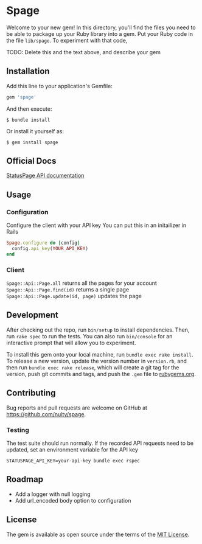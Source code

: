 # Spage

Welcome to your new gem! In this directory, you'll find the files you need to be able to package up your Ruby library into a gem. Put your Ruby code in the file `lib/spage`. To experiment with that code, 

TODO: Delete this and the text above, and describe your gem

## Installation

Add this line to your application's Gemfile:

```ruby
gem 'spage'
```

And then execute:

    $ bundle install

Or install it yourself as:

    $ gem install spage


## Official Docs

[StatusPage API documentation](https://developer.statuspage.io/)


## Usage

### Configuration
Configure the client with your API key
You can put this in an initailizer in Rails

```ruby
Spage.configure do |config|
  config.api_key(YOUR_API_KEY)
end
```


### Client

`Spage::Api::Page.all` returns all the pages for your account
`Spage::Api::Page.find(id)` returns a single page
`Spage::Api::Page.update(id, page)` updates the page


## Development

After checking out the repo, run `bin/setup` to install dependencies. Then, run `rake spec` to run the tests. You can also run `bin/console` for an interactive prompt that will allow you to experiment.

To install this gem onto your local machine, run `bundle exec rake install`. To release a new version, update the version number in `version.rb`, and then run `bundle exec rake release`, which will create a git tag for the version, push git commits and tags, and push the `.gem` file to [rubygems.org](https://rubygems.org).

## Contributing

Bug reports and pull requests are welcome on GitHub at https://github.com/nulty/spage.

### Testing

The test suite should run normally. If the recorded API requests need to be updated, set an environment variable for the API key

`STATUSPAGE_API_KEY=your-api-key bundle exec rspec`

## Roadmap

- Add a logger with null logging
- Add url_encoded body option to configuration

## License

The gem is available as open source under the terms of the [MIT License](https://opensource.org/licenses/MIT).
